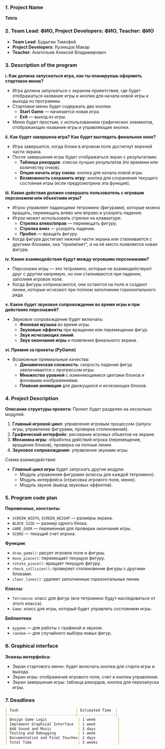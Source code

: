 ### 1. Project Name
**Tetris**

### 2. Team Lead: ФИО, Project Developers: ФИО, Teacher: ФИО
- **Team Lead**: Будыгин Тимофей
- **Project Developers**: Кузнецов Макар
- **Teacher**: Анатольев Алексей Владимирович

### 3. Description of the program
**i. Как должна запускаться игра, как ты планируешь оформить стартовое меню?**
- Игра должна запускаться с экраном приветствия, где будет отображаться название игры и кнопки для начала новой игры и выхода из программы.
- Стартовое меню будет содержать две кнопки:
  - **Start Game** — начинается новая игра.
  - **Exit** — выход из игры.
- Меню будет простым, с использованием графических элементов, отображающих название игры и управляющие кнопки.

**ii. Как будет завершена игра? Как будет выглядеть финальное окно?**
- Игра завершится, когда блоки в игровом поле достигнут верхней части экрана.
- После завершения игры будет отображаться экран с результатами:
  - **Таблица рекордов**: список лучших результатов (по времени или количеству очков).
  - **Опция начать игру снова**: кнопка для начала новой игры.
  - **Возможность сохранить игру**: кнопка для сохранения текущего состояния игры (если предусмотрена эта функция).

**iii. Какие действия должен совершать пользователь с игровым персонажем или объектами игры?**
- Игрок управляет падающими тетромино (фигурами), которые можно вращать, перемещать влево или вправо и ускорять падение.
- Игрок может использовать стрелки на клавиатуре:
  - **Стрелка влево/вправ** — перемещать фигуру.
  - **Стрелка вниз** — ускорять падение.
  - **Пробел** — вращать фигуру.
- Когда фигура достигает нижней части экрана или сталкивается с другими блоками, она "прилипает", и на её место появляется новая фигура.

**iv. Какие взаимодействия будут между игровыми персонажами?**
- Персонажи игры — это тетромино, которые не взаимодействуют друг с другом напрямую, но они сталкиваются при падении, заполняя игровое поле.
- Когда фигуры соприкасаются, они остаются на поле и создают линии, которые исчезают при полном заполнении горизонтального ряда.

**v. Какое будет звуковое сопровождение во время игры и при действиях персонажей?**
- Звуковое сопровождение будет включать:
  - **Фоновая музыка** во время игры.
  - **Звуковые эффекты** при вращении или перемещении фигур.
  - **Звук исчезающих линий**.
  - **Звук окончания игры** и появления финального экрана.

**vi. Премия за проекты (PyGame)** 
- Возможные премиальные качества:
  - **Динамическая сложность**: скорость падения фигур увеличивается с прогрессом игры.
  - **Множество уровней** с изменяющимися цветами блоков и фоновыми изображениями.
  - **Плавная анимация** для движущихся и исчезающих блоков.

### 4. Project Description
**Описание структуры проекта:**
Проект будет разделен на несколько модулей:
1. **Главный игровой цикл**: управление игровым процессом (запуск игры, управление фигурами, проверка столкновений).
2. **Графический интерфейс**: рисование игровых объектов на экране.
3. **Механика игры**: обработка действий игрока (перемещение, вращение блоков), проверка на полные линии.
4. **Звуковое сопровождение**: управление звуками игры.

Схема взаимодействия:
- **Главный цикл игры** будет запускать другие модули:
  - Модуль управления фигурами (классы для каждой тетромино).
  - Модуль интерфейса (отрисовка игрового поля, меню).
  - Модуль звуков (вывод звуковых эффектов).
  
### 5. Program code plan
**Переменные, константы**:
- `SCREEN_WIDTH`, `SCREEN_HEIGHT` — размеры экрана.
- `BLOCK_SIZE` — размер одного блока.
- `GAME_OVER` — переменная для проверки окончания игры.
- `SCORE` — текущий счет игрока.

**Функции**:
- `draw_game()`: рисует игровое поле и фигуры.
- `move_piece()`: перемещает текущую фигуру.
- `rotate_piece()`: вращает текущую фигуру.
- `check_collision()`: проверяет столкновение фигуры с другими блоками.
- `clear_lines()`: удаляет заполненные горизонтальные линии.

**Классы**:
- `Tetromino`: класс для фигур (все тетромино будут наследоваться от этого класса).
- `Game`: класс для игры, который будет управлять состоянием игры.

**Библиотеки**:
- `pygame` — для работы с графикой и звуком.
- `random` — для случайного выбора новых фигур.

### 6. Graphical interface
**Эскизы интерфейса:**
- Экран стартового меню: будет включать кнопки для старта игры и выхода.
- Экран игры: отображение игрового поля, счет и кнопки управления.
- Экран завершения игры: таблица рекордов, кнопка для перезапуска игры.

### 7. Deadlines
```md
| Task                          | Estimated Time  |
|-------------------------------|-----------------|
| Design Game Logic              | 1 week          |
| Implement Graphical Interface  | 1 week          |
| Add Sound and Music            | 3 days          |
| Testing and Debugging          | 1 week          |
| Documentation and Final Touches| 2 days          |
| Total Time                     | 3 weeks         |
```

